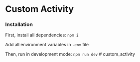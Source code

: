 # Custom Activity

### Installation
First, install all dependencies: `npm i`

Add all environment variables in `.env` file

Then, run in development mode: `npm run dev`
#   c u s t o m _ a c t i v i t y  
 